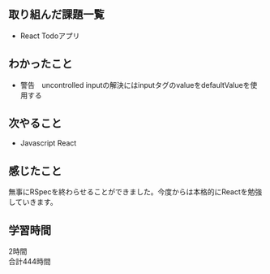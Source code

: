 ## 取り組んだ課題一覧
- React Todoアプリ

## わかったこと
- 警告　uncontrolled inputの解決にはinputタグのvalueをdefaultValueを使用する

## 次やること
- Javascript React

## 感じたこと
無事にRSpecを終わらせることができました。今度からは本格的にReactを勉強していきます。

## 学習時間
2時間<br />
合計444時間